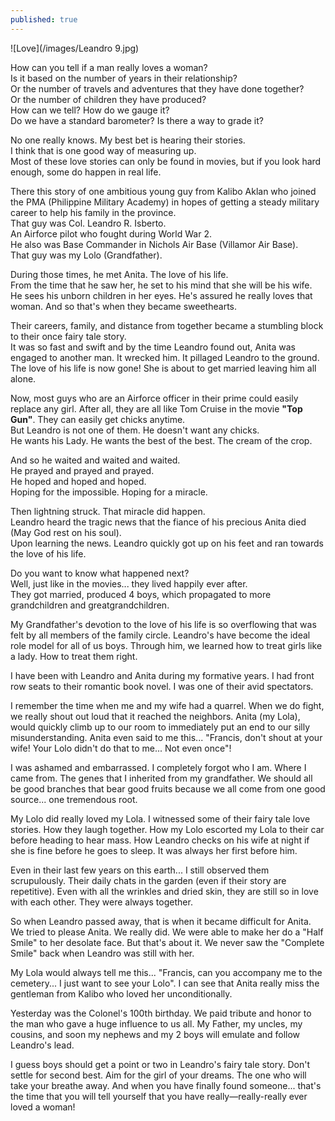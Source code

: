 ```yaml
---
published: true
---
```

![Love](/images/Leandro 9.jpg)

How can you tell if a man really loves a woman?   
Is it based on the number of years in their relationship?   
Or the number of travels and adventures that they have done together?   
Or the number of children they have produced?   
How can we tell? How do we gauge it?   
Do we have a standard barometer? Is there a way to grade it?

No one really knows. My best bet is hearing their stories.   
I think that is one good way of measuring up.   
Most of these love stories can only be found in movies, but if you look hard enough, some do happen in real life. 

There this story of one ambitious young guy from Kalibo Aklan who joined the PMA (Philippine Military Academy) in hopes of getting a steady military career to help his family in the province.   
That guy was Col. Leandro R. Isberto.   
An Airforce pilot who fought during World War 2.   
He also was Base Commander in Nichols Air Base (Villamor Air Base).   
That guy was my Lolo (Grandfather).

During those times, he met Anita. The love of his life.   
From the time that he saw her, he set to his mind that she will be his wife.   
He sees his unborn children in her eyes. He's assured he really loves that woman. And so that's when they became sweethearts.

Their careers, family, and distance from together became a stumbling block to their once fairy tale story.   
It was so fast and swift and by the time Leandro found out, Anita was engaged to another man. It wrecked him. It pillaged Leandro to the ground.   
The love of his life is now gone! She is about to get married leaving him all alone.

Now, most guys who are an Airforce officer in their prime could easily replace any girl. 
After all, they are all like Tom Cruise in the movie **"Top Gun"**. They can easily get chicks anytime.   
But Leandro is not one of them. He doesn't want any chicks.   
He wants his Lady. He wants the best of the best. The cream of the crop. 

And so he waited and waited and waited.   
He prayed and prayed and prayed.   
He hoped and hoped and hoped.   
Hoping for the impossible. Hoping for a miracle.

Then lightning struck. That miracle did happen.   
Leandro heard the tragic news that the fiance of his precious Anita died (May God rest on his soul).   
Upon learning the news. Leandro quickly got up on his feet and ran towards the love of his life. 

Do you want to know what happened next?   
Well, just like in the movies... they lived happily ever after.   
They got married, produced 4 boys, which propagated to more grandchildren and greatgrandchildren. 

My Grandfather's devotion to the love of his life is so overflowing that was felt by all members of the family circle. 
Leandro's have become the ideal role model for all of us boys. Through him, we learned how to treat girls like a lady. 
How to treat them right. 

I have been with Leandro and Anita during my formative years. I had front row seats to their romantic book novel.
I was one of their avid spectators.

I remember the time when me and my wife had a quarrel. When we do fight, we really shout out loud that it reached the neighbors. 
Anita (my Lola), would quickly climb up to our room to immediately put an end to our silly misunderstanding.
Anita even said to me this... "Francis, don't shout at your wife! Your Lolo didn't do that to me... Not even once"!

I was ashamed and embarrassed. I completely forgot who I am. Where I came from. The genes that I inherited from my grandfather. 
We should all be good branches that bear good fruits because we all come from one good source... one tremendous root.

My Lolo did really loved my Lola. I witnessed some of their fairy tale love stories. 
How they laugh together. How my Lolo escorted my Lola to their car before heading to hear mass. 
How Leandro checks on his wife at night if she is fine before he goes to sleep.
It was always her first before him. 

Even in their last few years on this earth... I still observed them scrupulously. 
Their daily chats in the garden (even if their story are repetitive). 
Even with all the wrinkles and dried skin, they are still so in love with each other. 
They were always together.

So when Leandro passed away, that is when it became difficult for Anita.
We tried to please Anita. We really did. 
We were able to make her do a "Half Smile" to her desolate face. But that's about it. 
We never saw the "Complete Smile" back when Leandro was still with her. 

My Lola would always tell me this... "Francis, can you accompany me to the cemetery... I just want to see your Lolo".
I can see that Anita really miss the gentleman from Kalibo who loved her unconditionally.

Yesterday was the Colonel's 100th birthday. 
We paid tribute and honor to the man who gave a huge influence to us all.
My Father, my uncles, my cousins, and soon my nephews and my 2 boys will emulate and follow Leandro's lead. 

I guess boys should get a point or two in Leandro's fairy tale story. 
Don't settle for second best. Aim for the girl of your dreams. The one who will take your breathe away. 
And when you have finally found someone... that's the time that you will tell yourself that you have really—really-really ever loved a woman!





  